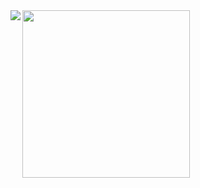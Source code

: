 <a href="https://github.com/ryo-ma/github-profile-trophy">
  <img width="268" src="https://github-profile-trophy.vercel.app/?username=Ptkiuo&row=4&column=2" />
</a>
<a href="https://github-readme-stats.vercel.app/api/top-langs/?username=Ptkiuo"><img align="left" src="https://github-readme-stats.vercel.app/api/top-langs/?username=Ptkiuo&langs_count=11" /></a>
